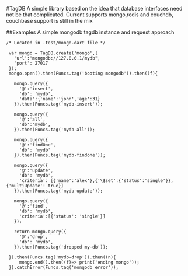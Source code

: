 #TagDB
 A simple library based on the idea that database interfaces need not be that complicated.
 Current supports mongo,redis and couchdb, couchbase support is still in the mix

##Examples
 A simple mongodb tagdb instance and request approach

 ```
 /* Located in .test/mongo.dart file */

  var mongo = TagDB.create('mongo',{
    'url':"mongodb://127.0.0.1/mydb",
    'port': 27017
  });
  mongo.open().then(Funcs.tag('booting mongodb')).then((f){

    mongo.query({
      '@':'insert',
      'db': 'mydb',
      'data':{'name':'john','age':31}
    }).then(Funcs.tag('mydb-insert'));

    mongo.query({
      '@':'all',
      'db':'mydb',
    }).then(Funcs.tag('mydb-all'));

    mongo.query({
      '@':'findOne',
      'db': 'mydb'
    }).then(Funcs.tag('mydb-findone'));

    mongo.query({
      '@':'update',
      'db': 'mydb',
      'criteria': [{'name':'alex'},{'\$set':{'status':'single'}},{'multiUpdate': true}]
    }).then(Funcs.tag('mydb-update'));

    mongo.query({
      '@':'find',
      'db': 'mydb',
      'criteria':[{'status': 'single'}]
    });

    return mongo.query({
      '@':'drop',
      'db': 'mydb',
    }).then(Funcs.tag('dropped my-db'));
    
  }).then(Funcs.tag('mydb-drop')).then((n){
      mongo.end().then((f)=> print('ending mongo'));
  }).catchError(Funcs.tag('mongodb error'));

 ```
